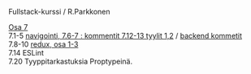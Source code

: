 Fullstack-kurssi / R.Parkkonen

[Osa 7](https://github.com/rparkkon/fullstack/blob/master/osa7)
<BR>
7.1-5 [navigointi, 7.6-7 : kommentit 7.12-13 tyylit 1,2](https://github.com/rparkkon/fullstack/blob/master/osa7/front/src.7.1-7,12-14)  /  [backend kommetit](https://github.com/rparkkon/fullstack/blob/master/osa7/back)
<BR>
7.8-10 [redux, osa 1-3](https://github.com/rparkkon/fullstack/blob/master/osa7/front/src)
<BR>
7.14 ESLint
<BR>
7.20 Tyyppitarkastuksia Proptypeinä.
